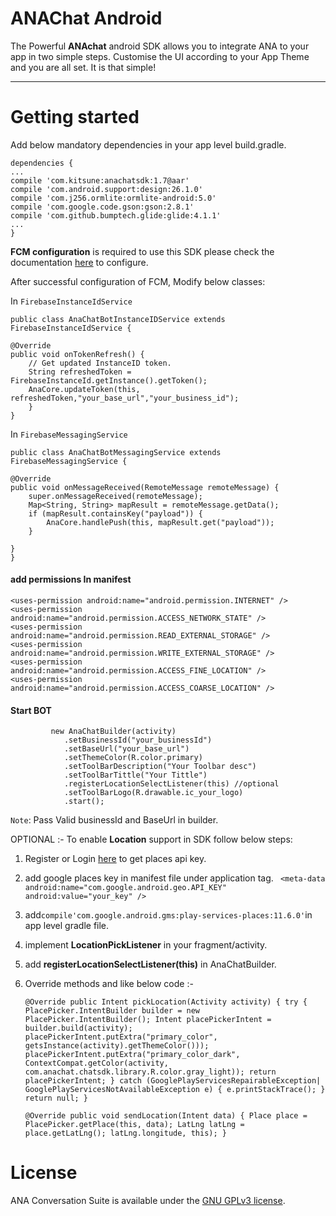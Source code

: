 ANAChat Android
===================


The Powerful **ANAchat**  android SDK allows you to integrate ANA to your app in two simple steps. Customise the UI according to your App Theme and you are all set. It is that simple!

----------

Getting started
===============


Add below mandatory dependencies in your app level build.gradle.

    dependencies {
    ...
    compile 'com.kitsune:anachatsdk:1.7@aar'
    compile 'com.android.support:design:26.1.0'
    compile 'com.j256.ormlite:ormlite-android:5.0'
    compile 'com.google.code.gson:gson:2.8.1'
    compile 'com.github.bumptech.glide:glide:4.1.1'
    ...
    }

**FCM configuration** is required to use this SDK please check the documentation [here](https://firebase.google.com/docs/cloud-messaging/android/client) to configure.

After successful configuration of FCM, Modify below classes:

In `FirebaseInstanceIdService`

    public class AnaChatBotInstanceIDService extends FirebaseInstanceIdService {

    @Override
    public void onTokenRefresh() {
        // Get updated InstanceID token.
        String refreshedToken = FirebaseInstanceId.getInstance().getToken();
        AnaCore.updateToken(this, refreshedToken,"your_base_url","your_business_id");
	    }
    }

In `FirebaseMessagingService`

    public class AnaChatBotMessagingService extends FirebaseMessagingService {

    @Override
    public void onMessageReceived(RemoteMessage remoteMessage) {
        super.onMessageReceived(remoteMessage);
        Map<String, String> mapResult = remoteMessage.getData();
        if (mapResult.containsKey("payload")) {
            AnaCore.handlePush(this, mapResult.get("payload"));
        }

    }
    }

#### <i class="icon-file"></i> add permissions In manifest






    <uses-permission android:name="android.permission.INTERNET" />
    <uses-permission android:name="android.permission.ACCESS_NETWORK_STATE" />
    <uses-permission android:name="android.permission.READ_EXTERNAL_STORAGE" />
    <uses-permission android:name="android.permission.WRITE_EXTERNAL_STORAGE" />
    <uses-permission android:name="android.permission.ACCESS_FINE_LOCATION" />
    <uses-permission android:name="android.permission.ACCESS_COARSE_LOCATION" />

#### <i class="icon-book"></i> Start BOT
             new AnaChatBuilder(activity)
                .setBusinessId("your_businessId")
                .setBaseUrl("your_base_url")
                .setThemeColor(R.color.primary)
                .setToolBarDescription("Your Toolbar desc")
                .setToolBarTittle("Your Tittle")
                .registerLocationSelectListener(this) //optional
                .setToolBarLogo(R.drawable.ic_your_logo)
                .start();

`Note`: Pass Valid businessId and BaseUrl in  builder.

OPTIONAL :-
To enable **Location** support in SDK follow below steps:

1. Register or Login [here](https://developers.google.com/places/android-api/signup) to get places api key.
2. add google places key in manifest file under application tag.
	` <meta-data
            android:name="com.google.android.geo.API_KEY"
            android:value="your_key" />`
3. add`compile'com.google.android.gms:play-services-places:11.6.0'`in app level gradle file.
4. implement **LocationPickListener** in your fragment/activity.
2. add **registerLocationSelectListener(this)** in  AnaChatBuilder.
4. Override methods and like below code :-

     `@Override
    public Intent pickLocation(Activity activity) {
        try {
            PlacePicker.IntentBuilder
            builder = new PlacePicker.IntentBuilder();
            Intent placePickerIntent = builder.build(activity);
            placePickerIntent.putExtra("primary_color",
getsInstance(activity).getThemeColor()));
            placePickerIntent.putExtra("primary_color_dark",
                    ContextCompat.getColor(activity, com.anachat.chatsdk.library.R.color.gray_light));
            return placePickerIntent;
        } catch
        (GooglePlayServicesRepairableException| GooglePlayServicesNotAvailableException e) {
            e.printStackTrace();
        }
        return null;
    }`

    `@Override
    public void sendLocation(Intent data) {
        Place place = PlacePicker.getPlace(this, data);
        LatLng latLng = place.getLatLng();
latLng.longitude, this);
    }`

License
=======

   ANA Conversation Suite is available under the [GNU GPLv3 license](https://www.gnu.org/licenses/gpl-3.0.en.html).